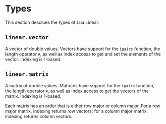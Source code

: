 # Types

This section descibes the types of Lua Linear.


## `linear.vector`

A vector of double values. Vectors have support for the `ipairs` function, the length operator
`#`, as well as index access to get and set the elements of the vector. Indexing is 1-based.


## `linear.matrix`

A matrix of double values. Matrices have support for the `ipairs` function, the length operator
`#`, as well as index access to get the vectors of the matrix. Indexing is 1-based.

Each matrix has an order that is either row major or column major. For a row major matrix,
indexing returns row vectors; for a column major matrix, indexing returns column vectors.

